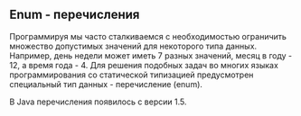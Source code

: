 Enum - перечисления
-------------------

Программируя мы часто сталкиваемся с необходимостью ограничить множество допустимых значений для некоторого типа данных. 
Например, день недели может иметь 7 разных значений, месяц в году - 12, а время года - 4. 
Для решения подобных задач во многих языках программирования со статической типизацией предусмотрен специальный тип данных - перечисление (enum). 

В Java перечисления появилось с версии 1.5. 


